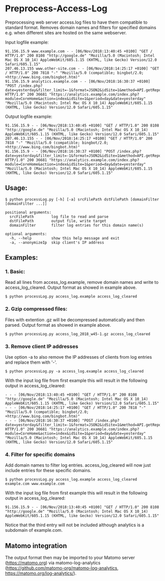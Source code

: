 # Preprocess-Access-Log
Preprocessing web server access.log files to have them compatible to standard format. Removes domain names and filters for specified domains e.g. when different sites are hosted on the same webserver.

Input logfile example:
```
91.156.15.9 www.example.com - - [06/Nov/2018:13:40:45 +0100] "GET / HTTP/1.0" 200 8108 "http://google.de" "Mozilla/5.0 (Macintosh; Intel Mac OS X 10_14) AppleWebKit/605.1.15 (KHTML, like Gecko) Version/12.0 Safari/605.1.15"
207.46.13.155 www.other-site.com - - [06/Nov/2018:14:25:17 +0100] "GET / HTTP/1.0" 200 7818 "-" "Mozilla/5.0 (compatible; bingbot/2.0; +http://www.bing.com/bingbot.htm)"
91.156.15.9 analytics.example.com - - [06/Nov/2018:16:30:37 +0100] "POST /index.php?date=yesterday&filter_limit=-1&format=JSON2&idSite=1&method=API.getReportPagesMetadata&module=API&period=day HTTP/1.0" 200 36681 "https://analytics.example.com/index.php?module=CoreHome&action=index&idSite=1&period=day&date=yesterday" "Mozilla/5.0 (Macintosh; Intel Mac OS X 10_14) AppleWebKit/605.1.15 (KHTML, like Gecko) Version/12.0 Safari/605.1.15"
```

Output logfile example:
```
91.156.15.9 - - [06/Nov/2018:13:40:45 +0100] "GET / HTTP/1.0" 200 8108 "http://google.de" "Mozilla/5.0 (Macintosh; Intel Mac OS X 10_14) AppleWebKit/605.1.15 (KHTML, like Gecko) Version/12.0 Safari/605.1.15"
207.46.13.155 - - [06/Nov/2018:14:25:17 +0100] "GET / HTTP/1.0" 200 7818 "-" "Mozilla/5.0 (compatible; bingbot/2.0; +http://www.bing.com/bingbot.htm)"
91.156.15.9 - - [06/Nov/2018:16:30:37 +0100] "POST /index.php?date=yesterday&filter_limit=-1&format=JSON2&idSite=1&method=API.getReportPagesMetadata&module=API&period=day HTTP/1.0" 200 36681 "https://analytics.example.com/index.php?module=CoreHome&action=index&idSite=1&period=day&date=yesterday" "Mozilla/5.0 (Macintosh; Intel Mac OS X 10_14) AppleWebKit/605.1.15 (KHTML, like Gecko) Version/12.0 Safari/605.1.15"
```

## Usage:
```
$ python processLog.py [-h] [-a] srcFilePath dstFilePath [domainFilter [domainFilter ...]]

positional arguments:
  srcFilePath        log file to read and parse
  dstFilePath        output file, write target
  domainFilter       filter log entries for this domain name(s)

optional arguments:
  -h, --help         show this help message and exit
  -a, --anonymizeIp  skip client's IP address
```

## Examples:
### 1. Basic:
Read all lines from access_log.example, remove domain names and write to access_log_cleared. Output format as showed in example above.
```
$ python processLog.py access_log.example access_log_cleared
```
### 2. Gzip compressed files:
Files with extention .gz will be decompressed automatically and then parsed. Output format as showed in example above.
```
$ python processLog.py access_log_2018_w45-1.gz access_log_cleared
```
### 3. Remove client IP addresses
Use option -a to also remove the IP addresses of clients from log entries and replace them with '-'.
```
$ python processLog.py -a access_log.example access_log_cleared
```
With the input log file from first example this will result in the following output in access_log_cleared:
```
- - - [06/Nov/2018:13:40:45 +0100] "GET / HTTP/1.0" 200 8108 "http://google.de" "Mozilla/5.0 (Macintosh; Intel Mac OS X 10_14) AppleWebKit/605.1.15 (KHTML, like Gecko) Version/12.0 Safari/605.1.15"
- - - [06/Nov/2018:14:25:17 +0100] "GET / HTTP/1.0" 200 7818 "-" "Mozilla/5.0 (compatible; bingbot/2.0; +http://www.bing.com/bingbot.htm)"
- - - [06/Nov/2018:16:30:37 +0100] "POST /index.php?date=yesterday&filter_limit=-1&format=JSON2&idSite=1&method=API.getReportPagesMetadata&module=API&period=day HTTP/1.0" 200 36681 "https://analytics.example.com/index.php?module=CoreHome&action=index&idSite=1&period=day&date=yesterday" "Mozilla/5.0 (Macintosh; Intel Mac OS X 10_14) AppleWebKit/605.1.15 (KHTML, like Gecko) Version/12.0 Safari/605.1.15"
```
### 4. Filter for specific domains
Add domain names to filter log entries. access_log_cleared will now just include entries for these specific domains.
```
$ python processLog.py access_log.example access_log_cleared example.com www.example.com
```
With the input log file from first example this will result in the following output in access_log_cleared:
```
91.156.15.9 - - [06/Nov/2018:13:40:45 +0100] "GET / HTTP/1.0" 200 8108 "http://google.de" "Mozilla/5.0 (Macintosh; Intel Mac OS X 10_14) AppleWebKit/605.1.15 (KHTML, like Gecko) Version/12.0 Safari/605.1.15"
```
Notice that the third entry will not be included although analytics is a subdomain of example.com.

## Matomo integration
The output format then may be imported to your Matomo server (https://matomo.org) via matomo-log-analytics (https://github.com/matomo-org/matomo-log-analytics, https://matomo.org/log-analytics/).

